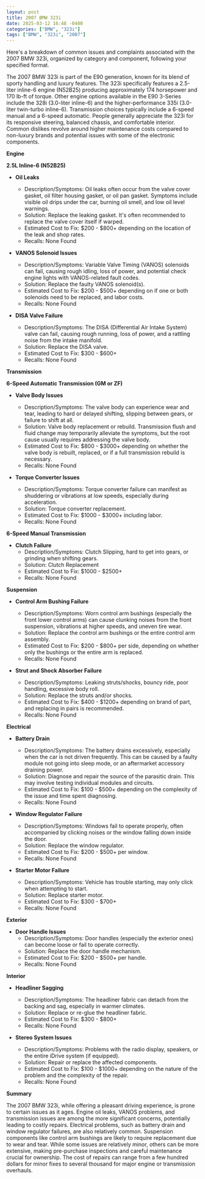 ```yaml
---
layout: post
title: 2007 BMW 323i
date: 2025-03-12 16:48 -0400
categories: ["BMW", "323i"]
tags: ["BMW", "323i", "2007"]
---
```

Here's a breakdown of common issues and complaints associated with the 2007 BMW 323i, organized by category and component, following your specified format.

The 2007 BMW 323i is part of the E90 generation, known for its blend of sporty handling and luxury features. The 323i specifically features a 2.5-liter inline-6 engine (N52B25) producing approximately 174 horsepower and 170 lb-ft of torque. Other engine options available in the E90 3-Series include the 328i (3.0-liter inline-6) and the higher-performance 335i (3.0-liter twin-turbo inline-6). Transmission choices typically include a 6-speed manual and a 6-speed automatic. People generally appreciate the 323i for its responsive steering, balanced chassis, and comfortable interior. Common dislikes revolve around higher maintenance costs compared to non-luxury brands and potential issues with some of the electronic components.

**Engine**

**2.5L Inline-6 (N52B25)**

*   **Oil Leaks**
    *   Description/Symptoms: Oil leaks often occur from the valve cover gasket, oil filter housing gasket, or oil pan gasket. Symptoms include visible oil drips under the car, burning oil smell, and low oil level warnings.
    *   Solution: Replace the leaking gasket. It's often recommended to replace the valve cover itself if warped.
    *   Estimated Cost to Fix: $200 - $800+ depending on the location of the leak and shop rates.
    *   Recalls: None Found

*   **VANOS Solenoid Issues**
    *   Description/Symptoms: Variable Valve Timing (VANOS) solenoids can fail, causing rough idling, loss of power, and potential check engine lights with VANOS-related fault codes.
    *   Solution: Replace the faulty VANOS solenoid(s).
    *   Estimated Cost to Fix: $200 - $500+ depending on if one or both solenoids need to be replaced, and labor costs.
    *   Recalls: None Found

*   **DISA Valve Failure**
    * Description/Symptoms: The DISA (Differential Air Intake System) valve can fail, causing rough running, loss of power, and a rattling noise from the intake manifold.
    * Solution: Replace the DISA valve.
    * Estimated Cost to Fix: $300 - $600+
    * Recalls: None Found

**Transmission**

**6-Speed Automatic Transmission (GM or ZF)**

*   **Valve Body Issues**
    *   Description/Symptoms: The valve body can experience wear and tear, leading to hard or delayed shifting, slipping between gears, or failure to shift at all.
    *   Solution: Valve body replacement or rebuild. Transmission flush and fluid change may temporarily alleviate the symptoms, but the root cause usually requires addressing the valve body.
    *   Estimated Cost to Fix: $800 - $3000+ depending on whether the valve body is rebuilt, replaced, or if a full transmission rebuild is necessary.
    *   Recalls: None Found

*   **Torque Converter Issues**
    *   Description/Symptoms: Torque converter failure can manifest as shuddering or vibrations at low speeds, especially during acceleration.
    *   Solution: Torque converter replacement.
    *   Estimated Cost to Fix: $1000 - $3000+ including labor.
    *   Recalls: None Found

**6-Speed Manual Transmission**
*   **Clutch Failure**
    * Description/Symptoms: Clutch Slipping, hard to get into gears, or grinding when shifting gears.
    * Solution: Clutch Replacement
    * Estimated Cost to Fix: $1000 - $2500+
    * Recalls: None Found

**Suspension**

*   **Control Arm Bushing Failure**
    *   Description/Symptoms: Worn control arm bushings (especially the front lower control arms) can cause clunking noises from the front suspension, vibrations at higher speeds, and uneven tire wear.
    *   Solution: Replace the control arm bushings or the entire control arm assembly.
    *   Estimated Cost to Fix: $200 - $800+ per side, depending on whether only the bushings or the entire arm is replaced.
    *   Recalls: None Found

*   **Strut and Shock Absorber Failure**
    *   Description/Symptoms: Leaking struts/shocks, bouncy ride, poor handling, excessive body roll.
    *   Solution: Replace the struts and/or shocks.
    *   Estimated Cost to Fix: $400 - $1200+ depending on brand of part, and replacing in pairs is recommended.
    *   Recalls: None Found

**Electrical**

*   **Battery Drain**
    *   Description/Symptoms: The battery drains excessively, especially when the car is not driven frequently. This can be caused by a faulty module not going into sleep mode, or an aftermarket accessory draining power.
    *   Solution: Diagnose and repair the source of the parasitic drain. This may involve testing individual modules and circuits.
    *   Estimated Cost to Fix: $100 - $500+ depending on the complexity of the issue and time spent diagnosing.
    *   Recalls: None Found

*   **Window Regulator Failure**
    *   Description/Symptoms: Windows fail to operate properly, often accompanied by clicking noises or the window falling down inside the door.
    *   Solution: Replace the window regulator.
    *   Estimated Cost to Fix: $200 - $500+ per window.
    *   Recalls: None Found

*   **Starter Motor Failure**
    * Description/Symptoms: Vehicle has trouble starting, may only click when attempting to start.
    * Solution: Replace starter motor.
    * Estimated Cost to Fix: $300 - $700+
    * Recalls: None Found

**Exterior**

*   **Door Handle Issues**
    *   Description/Symptoms: Door handles (especially the exterior ones) can become loose or fail to operate correctly.
    *   Solution: Replace the door handle mechanism.
    *   Estimated Cost to Fix: $200 - $500+ per handle.
    *   Recalls: None Found

**Interior**

*   **Headliner Sagging**
    *   Description/Symptoms: The headliner fabric can detach from the backing and sag, especially in warmer climates.
    *   Solution: Replace or re-glue the headliner fabric.
    *   Estimated Cost to Fix: $300 - $800+
    *   Recalls: None Found

*   **Stereo System Issues**
    *   Description/Symptoms: Problems with the radio display, speakers, or the entire iDrive system (if equipped).
    *   Solution: Repair or replace the affected components.
    *   Estimated Cost to Fix: $100 - $1000+ depending on the nature of the problem and the complexity of the repair.
    *   Recalls: None Found

**Summary**

The 2007 BMW 323i, while offering a pleasant driving experience, is prone to certain issues as it ages. Engine oil leaks, VANOS problems, and transmission issues are among the more significant concerns, potentially leading to costly repairs. Electrical problems, such as battery drain and window regulator failures, are also relatively common. Suspension components like control arm bushings are likely to require replacement due to wear and tear. While some issues are relatively minor, others can be more extensive, making pre-purchase inspections and careful maintenance crucial for ownership. The cost of repairs can range from a few hundred dollars for minor fixes to several thousand for major engine or transmission overhauls.

